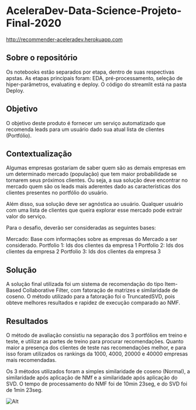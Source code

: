 # AceleraDev-Data-Science-Projeto-Final-2020

http://recommender-aceleradev.herokuapp.com

## Sobre o repositório

Os notebooks estão separados por etapa, dentro de suas respectivas apstas. As etapas principais foram: EDA, pré-processamento, seleção de hiper-parâmetros, evaluating e deploy. O código do streamlit está na pasta Deploy.

## Objetivo

O objetivo deste produto é fornecer um serviço automatizado que recomenda leads para um usuário dado sua atual lista de clientes (Portfólio).
## Contextualização

Algumas empresas gostariam de saber quem são as demais empresas em um determinado mercado (população) que tem maior probabilidade se tornarem seus próximos clientes. Ou seja, a sua solução deve encontrar no mercado quem são os leads mais aderentes dado as características dos clientes presentes no portfólio do usuário.

Além disso, sua solução deve ser agnóstica ao usuário. Qualquer usuário com uma lista de clientes que queira explorar esse mercado pode extrair valor do serviço.

Para o desafio, deverão ser consideradas as seguintes bases:

Mercado: Base com informações sobre as empresas do Mercado a ser considerado. Portfolio 1: Ids dos clientes da empresa 1 Portfolio 2: Ids dos clientes da empresa 2 Portfolio 3: Ids dos clientes da empresa 3

## Solução

A solução final utilizada foi um sistema de recomendação do tipo Item-Based Collaborative Filter, com fatoração de matrizes e similaridade de coseno. O método utilizado para a fatoração foi o TruncatedSVD, pois obteve melhores resultados e rapidez de execução comparado ao NMF.

## Resultados

O método de avaliação consistiu na separação dos 3 portfólios em treino e teste, e utilizar as partes de treino para procurar recomendações. Quanto maior a presença dos clientes de teste nas recomendações melhor, e para isso foram utilizados os rankings da 1000, 4000, 20000 e 40000 empresas mais recomendadas.

Os 3 métodos utilizados foram a simples similaridade de coseno (Normal), a similaridade após aplicação de NMf e a similaridade após aplicação do SVD. O tempo de processamento do NMF foi de 10min 23seg, e do SVD foi de 1min 23seg.

![Alt](https://github.com/matheuscoradini/AceleraDev-Data-Science-Projeto-Final-2020/blob/master/resultados.PNG)


